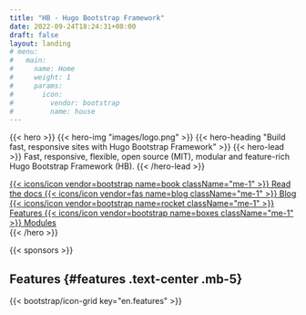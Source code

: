 ```yaml
---
title: "HB - Hugo Bootstrap Framework"
date: 2022-09-24T18:24:31+08:00
draft: false
layout: landing
# menu:
#   main:
#     name: Home
#     weight: 1
#     params:
#       icon:
#         vendor: bootstrap
#         name: house
---
```


{{< hero >}}
{{< hero-img "images/logo.png" >}}
{{< hero-heading "Build fast, responsive sites with Hugo Bootstrap Framework" >}}
{{< hero-lead >}}
Fast, responsive, flexible, open source (MIT), modular and feature-rich Hugo Bootstrap Framework (HB).
{{< /hero-lead >}}

<div class="mt-3 d-flex align-items-center justify-content-center flex-wrap">
  <a class="btn btn-lg btn-primary fw-semibold mb-2 py-3" href="{{< relref `docs` >}}">
    {{< icons/icon vendor=bootstrap name=book className="me-1" >}} Read the docs
  </a>
  <a class="btn btn-lg btn-outline-danger fw-semibold mb-2 py-3 ms-3" href="{{< relref `examples/blog` >}}">
    {{< icons/icon vendor=fas name=blog className="me-1" >}} Blog
  </a>
  <a class="btn btn-lg btn-warning fw-semibold mb-2 py-3 ms-3" href="#features">
    {{< icons/icon vendor=bootstrap name=rocket className="me-1" >}} Features
  </a>
  <a class="btn btn-lg btn-outline-success fw-semibold mb-2 py-3 ms-3" href="{{< relref `docs/modules` >}}">
    {{< icons/icon vendor=bootstrap name=boxes className="me-1" >}} Modules
  </a>
</div>
{{< /hero >}}

{{< sponsors >}}

## Features {#features .text-center .mb-5}

{{< bootstrap/icon-grid key="en.features" >}}
